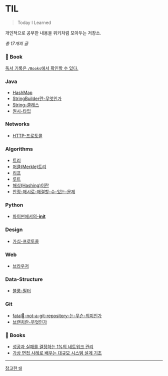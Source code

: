 
# TIL
> Today I Learned

개인적으로 공부한 내용을 위키처럼 모아두는 저장소.

_총 17개의 글_

### 📖 Book
[독서 기록은 `/Books`에서 확인할 수 있다.](https://github.com/river20s/TIL/tree/main/Books)

### Java
- [HashMap](https://github.com/river20s/TIL/blob/main/Java/HashMap.md)
- [StringBuilder란-무엇인가](https://github.com/river20s/TIL/blob/main/Java/StringBuilder란-무엇인가.md)
- [String-클래스](https://github.com/river20s/TIL/blob/main/Java/String-클래스.md)
- [원시-타입](https://github.com/river20s/TIL/blob/main/Java/원시-타입.md)
### Networks
- [HTTP-프로토콜](https://github.com/river20s/TIL/blob/main/Networks/HTTP-프로토콜.md)
### Algorithms
- [트리](https://github.com/river20s/TIL/blob/main/Algorithms/트리.md)
- [머클(Merkle)트리](https://github.com/river20s/TIL/blob/main/Algorithms/머클(Merkle)트리.md)
- [리프](https://github.com/river20s/TIL/blob/main/Algorithms/리프.md)
- [루트](https://github.com/river20s/TIL/blob/main/Algorithms/루트.md)
- [해싱(Hashing)이란](https://github.com/river20s/TIL/blob/main/Algorithms/해싱(Hashing)이란.md)
- [안정-해시로-해결할-수-있는-문제](https://github.com/river20s/TIL/blob/main/Algorithms/안정-해시로-해결할-수-있는-문제.md)
### Python
- [파이썬에서의-__init__](https://github.com/river20s/TIL/blob/main/Python/파이썬에서의-__init__.md)
### Design
- [가십-프로토콜](https://github.com/river20s/TIL/blob/main/Design/가십-프로토콜.md)
### Web
- [브라우저](https://github.com/river20s/TIL/blob/main/Web/브라우저.md)
### Data-Structure
- [블룸-필터](https://github.com/river20s/TIL/blob/main/Data-Structure/블룸-필터.md)
### Git
- [fatal-not-a-git-repository-는-무슨-의미인가](https://github.com/river20s/TIL/blob/main/Git/fatal-not-a-git-repository-는-무슨-의미인가.md)
- [브랜치란-무엇인가](https://github.com/river20s/TIL/blob/main/Git/브랜치란-무엇인가.md)

### 📖 Books

- [성공과 실패를 결정하는 1%의 네트워크 관리](https://github.com/river20s/TIL/tree/main/Books/HowNetworksWork#readme)
- [가상 면접 사례로 배우는 대규모 시스템 설계 기초](https://github.com/river20s/TIL/tree/main/Books/System%20Design%20Interview)

---
[참고한 til](https://github.com/jbranchaud/til)
